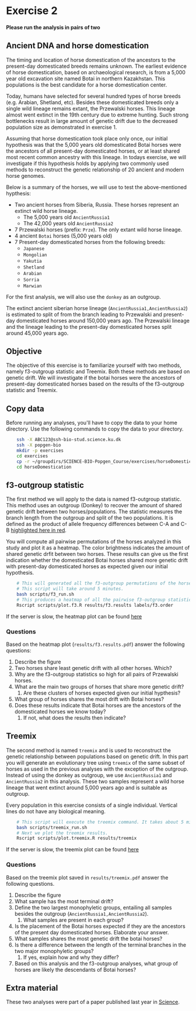 # Exercise 2 #

#### Please run the analysis in pairs of two

## Ancient DNA and horse domestication ##
The timing and location of horse domestication of the ancestors to the present-day domesticated breeds remains unknown. The earliest evidence of horse domestication, based on archaeological research, is from a 5,000 year old excavation site named Botai in northern Kazakhstan. This populations is the best candidate for a horse domestication center. 

Today, humans have selected for several hundred types of horse breeds (e.g. Arabian, Shetland, etc). Besides these domesticated breeds only a single wild lineage remains extant, the Przewalski horses. This lineage almost went extinct in the 19th century due to extreme hunting. Such strong bottlenecks result in large amount of genetic drift due to the decreased population size as demonstrated in exercise 1. 

Assuming that horse domestication took place only once, our initial hypothesis was that the 5,000 years old domesticated Botai horses were the ancestors of all present-day domesticated horses, or at least shared most recent common ancestry with this lineage. In todays exercise, we will investigate if this hypothesis holds by applying two commonly used methods to reconstruct the genetic relationship of 20 ancient and modern horse genomes. 

Below is a summary of the horses, we will use to test the above-mentioned hypthesis:
- Two ancient horses from Siberia, Russia. These horses represent an extinct wild horse lineage.
  - The 5,000 years old `AncientRussia1`
  - The 42,000 years old `AncientRussia2`
- 7 Przewalski horses (prefix: `Prze`). The only extant wild horse lineage.
- 4 ancient `Botai` horses (5,000 years old) 
- 7 Present-day domesticated horses from the following breeds:
  - `Japanese`
  - `Mongolian`
  - `Yakutia`
  - `Shetland`
  - `Arabian`
  - `Sorria`
  - `Marwian`
  
For the first analysis, we will also use the `donkey` as an outgroup. 

The extinct ancient siberian horse lineage (`AncientRussia1,AncientRussia2`) is estimated to split of from the branch leading to Przewalski and present-day domesticated horses around 150,000 years ago. The Przewalski lineage and the lineage leading to the present-day domesticated horses split around 45,000 years ago.

## Objective ##
The objective of this exercise is to familiarize yourself with two methods, namely f3-outgroup statistic and Treemix. Both these methods are based on genetic drift. We will investigate if the botai horses were the ancestors of present-day domesticated horses based on the results of the f3-outgroup statistic and Treemix.

## Copy data ##

Before running any analyses, you'll have to copy the data to your home directory. Use the following commands to copy the data to your directory. 

```bash
	ssh -X ABC123@ssh-bio-stud.science.ku.dk
	ssh -X popgen-bio
	mkdir -p exercises
	cd exercises
	cp -r ~/groupdirs/SCIENCE-BIO-Popgen_Course/exercises/horseDomestication .
	cd horseDomestication
```

## f3-outgroup statistic ##
The first method we will apply to the data is named f3-outgroup statistic. This method uses an outgroup (Donkey) to recover the amount of shared genetic drift between two horses/populations. The statistic measures the branch length from the outgroup and split of the two populations. It is defined as the product of allele frequency differences between C-A and C-B [highlighted here in red](https://gaworkshop.readthedocs.io/en/latest/_images/f3-tree.png). 

You will compute all pairwise permutations of the horses analyzed in this study and plot it as a heatmap. The color brightness indicates the amount of shared genetic drfit between two horses. These results can give us the first indication whether the domesticated Botai horses shared more genetic drift with present-day domesticated horses as expected given our initial hypothesis.

```bash
	# This will generated all the f3-outgroup permutations of the horses analyzed in this exercise
	# This script will take around 5 minutes.
	bash scripts/f3_run.sh 
	# This produces a heatmap of all the pairwise f3-outgroup statistics
	Rscript scripts/plot.f3.R results/f3.results labels/f3.order
```

If the server is slow, the heatmap plot can be found [here](https://github.com/KHanghoj/popgenteach/blob/master/f3.results.pdf)

### Questions ###
Based on the heatmap plot (`results/f3.results.pdf`) answer the following questions:

1. Describe the figure
2. Two horses share least genetic drift with all other horses. Which?
1. Why are the f3-outgroup statistics so high for all pairs of Przewalski horses.
2. What are the main two groups of horses that share more genetic drift?
   1. Are these clusters of horses expected given our initial hypthesis?
3. What group of horses shares the most drift with Botai horses?
4. Does these results indicate that Botai horses are the ancestors of the domesticated horses we know today?
   1. If not, what does the results then indicate?


## Treemix ##
The second method is named `treemix` and is used to reconstruct the genetic relationship between populations based on genetic drift. In this part you will generate an evolutionary tree using `treemix` of the same subset of horses as used in the previous analyses with the exception of the outgroup. Instead of using the donkey as outgroup, we use `AncientRussia1` and `AncientRussia2` in this analysis. These two samples represent a wild horse lineage that went extinct around 5,000 years ago and is suitable as outgroup. 

Every population in this exercise consists of a single individual. Vertical lines do not have any biological meaning. 


```bash
	# This script will execute the treemix command. It takes about 5 minutes
	bash scripts/treemix_run.sh
	# Next we plot the treemix results. 
	Rscript scripts/plot.treemix.R results/treemix
```
If the server is slow, the treemix plot can be found [here](https://github.com/KHanghoj/popgenteach/blob/master/treemix.pdf)


### Questions ###
Based on the treemix plot saved in `results/treemix.pdf` answer the following questions.

1. Describe the figure
1. What sample has the most terminal drift?
1. Define the two largest monophyletic groups, entailing all samples besides the outgroup (`AncientRussia1,AncientRussia2`). 
   1. What samples are present in each group?
2. Is the placement of the Botai horses expected if they are the ancestors of the present day domesticated horses. Elaborate your answer.
3. What samples shares the most genetic drift the botai horses?
4. Is there a difference between the length of the terminal branches in the two major monophyletic groups?
   1. If yes, explain how and why they differ?
5. Based on this analysis and the f3-outgroup analyses, what group of horses are likely the descendants of Botai horses?

## Extra material ##
These two analyses were part of a paper published last year in [Science](http://science.sciencemag.org/content/360/6384/111).
